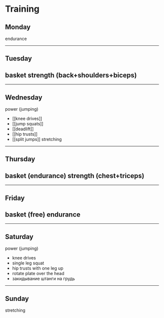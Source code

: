 # Training
## Monday
endurance

---
## Tuesday
basket
strength (back+shoulders+biceps)
 - 

---
## Wednesday
power (jumping)
 - [[knee drives]]
 - [[jump squats]]
 - [[deadlift]]
 - [[hip trusts]]
 - [[split jumps]]
stretching

---
## Thursday
basket (endurance)
strength (chest+triceps)
 - 

---
## Friday
basket (free)
endurance
 - 

---
## Saturday
power (jumping)
 - knee drives
 - single leg squat
 - hip trusts with one leg up
 - rotate plate over the head 
 - закидывание штанги на грудь

---
## Sunday
stretching



